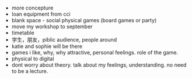 - more concepture
- loan equipment from cci
- blank space - social physical games (board games or party)
- move my workshop to september
- timetable
- 学生，朋友，piblic audience, people around
- katie and sophie will be there
- games i like, why, why attractive, personal feelings. role of the game. 
- physical to digital
- dont worry about theory. talk about my feelings, understanding. no need to be a lecture.
